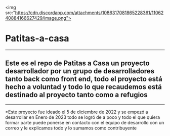<img src:"https://cdn.discordapp.com/attachments/1086317081865228361/1106240884166627429/image.png"></img>
# Patitas-a-casa
---
## Este es el repo de Patitas a Casa un proyecto desarrollador por un grupo de desarrolladores tanto back como front end, todo el proyecto está hecho a voluntad y todo lo que recaudemos está destinado al proyecto tanto como a refugios
---
*Este proyecto fue ideado el 5 de diciembre de 2022 y se empezó a desarrollar en Enero de 2023
todo se logró de a poco y todo el que quiera formar parte puede ponerse en contacto con el equipo de desarrollo
con un correo y le explicamos todo y lo sumamos como contribuyente
